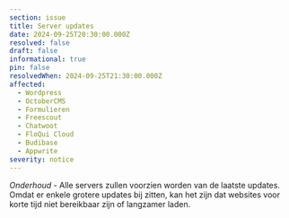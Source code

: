 ```yaml
---
section: issue
title: Server updates
date: 2024-09-25T20:30:00.000Z
resolved: false
draft: false
informational: true
pin: false
resolvedWhen: 2024-09-25T21:30:00.000Z
affected:
  - Wordpress
  - OctoberCMS
  - Formulieren
  - Freescout
  - Chatwoot
  - FloQui Cloud
  - Budibase
  - Appwrite
severity: notice
---
```

*Onderhoud* - Alle servers zullen voorzien worden van de laatste updates. Omdat er enkele grotere updates bij zitten, kan het zijn dat websites voor korte tijd niet bereikbaar zijn of langzamer laden.